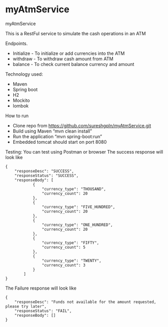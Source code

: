 # myAtmService
myAtmService

This is a RestFul service to simulate the cash operations in an ATM

Endpoints.
* Initialize - To initialize or add currencies into the ATM
* withdraw - To withdraw cash amount from ATM
* balance - To check current balance currency and amount 

Technology used:
* Maven
* Spring boot
* H2
* Mockito
* lombok


How to run
* Clone repo from https://github.com/sureshgpln/myAtmService.git 
* Build using Maven “mvn clean install”
* Run the application “mvn spring-boot:run”
* Embedded tomcat should start on port 8080

Testing: 
You can test using Postman or browser
The success response will look like
```
{
    "responseDesc": "SUCCESS",
    "responseStatus": "SUCCESS",
    "responseBody": [
            {
                "currency_type": "THOUSAND",
                "currency_count": 20
            },
            {
                "currency_type": "FIVE_HUNDRED",
                "currency_count": 20
            },
            {
                "currency_type": "ONE_HUNDRED",
                "currency_count": 20
            },
            {
                "currency_type": "FIFTY",
                "currency_count": 5
            },
            {
                "currency_type": "TWENTY",
                "currency_count": 3
            }
        ]
}
```

The Failure response will look like
```
{
    "responseDesc": "Funds not available for the amount requested, please try later",
    "responseStatus": "FAIL",
    "responseBody": []
}
```
